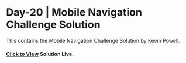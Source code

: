 # Day-20 | Mobile Navigation Challenge Solution

This contains the Mobile Navigation Challenge Solution by Kevin Powell.

#### [Click to View]() Solution Live.